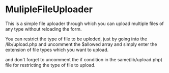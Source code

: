 # MulipleFileUploader

This is a simple file uploader through which you can upload multiple files of any type without reloading the form.

You can restrict the type of file to be uploded, just by going into the /lib/upload.php and uncomment the $allowed array and simply enter the extension of file types which you want to upload.

and don't forget to uncomment the if condition in the same(lib/upload.php) file for restricting the type of file to upload.